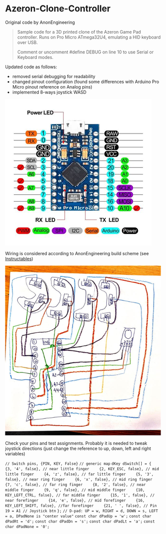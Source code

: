 # Azeron-Clone-Controller

Original code by AnonEngineering
> Sample code for a 3D printed clone of the Azeron Game Pad controller. Runs on Pro Micro  ATmega32U4, emulating a HID keyboard over USB.
>
> Comment or uncomment #define DEBUG on line 10 to use Serial or Keyboard modes.

Updated code as follows:
* removed serial debugging for readability
* changed pinout configuration (found some differences with Arduino Pro Micro pinout reference on Analog pins)
* implemented 8-ways joystick WASD

![arduino pro micro pinout](arduinoPinout.jpg)

Wiring is considered according to AnonEngineering build scheme (see [Instructables](https://www.instructables.com/Azeron-Game-Pad-DIY-Under-35/))

![wiring diagram](wiringdiagram.jpg)

Check your pins and test assignments. Probably it is needed to tweak joystick directions (just change the reference to up, down, left and right variables)

`// Switch pins, {PIN, KEY, False}`
`// generic map`
`dKey dSwitch[] = {`
`    {3, '4', false}, // near little finger`
`    {2, KEY_ESC, false}, // mid little finger`
`    {4, 'z', false}, // far little finger`
`    {5, '3', false}, // near ring finger`
`    {6, 'x', false}, // mid ring finger`
`    {7, 'c', false}, // far ring finger`
`    {8, '2', false}, // near middle finger`
`    {9, 'q', false}, // mid middle finger`
`    {10, KEY_LEFT_CTRL, false}, // far middle finger`
`    {15, '1', false}, // near forefinger`
`    {14, 'e', false}, // mid forefinger`
`    {16, KEY_LEFT_SHIFT, false}, //far forefinger`
`    {21, ' ', false}, // Pin 19 = A1 // Joystick btn`
`};`
`// D-pad: UP = w, RIGHT = d, DOWN = s, LEFT = a, DPadNone is "center value"`
`const char dPadUp = 'w';`
`const char dPadRt = 'd';`
`const char dPadDn = 's';`
`const char dPadLt = 'a';`
`const char dPadNone = '0';`

